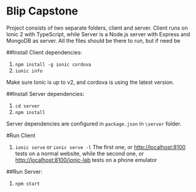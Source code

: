 # Blip Capstone
Project consists of two separate folders, client and server. Client runs on Ionic 2 with TypeScript, while Server is a Node.js server
with Express and MongoDB as server.
All the files should be there to run, but if need be

##Install Client dependencies: 
1. `npm install -g ionic cordova`
2. `ionic info`

Make sure Ionic is up to v2, and cordova is using the latest version. 

##Install Server dependencies:  
1. `cd server`
2. `npm install`

Server dependencies are configured in `package.json` in `\server` folder.

#Run Client
1. `ionic serve` or `ionic serve -l`
The first one, or [http://localhost:8100](http://localhost:8100) tests on a normal website, while the second one, or 
[http://localhost:8100/ionic-lab](http://localhost:8100/ionic-lab) tests on a phone emulator

##Run Server: 
1. `npm start`
